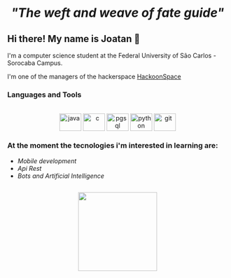 
<h1 align="center">
  <p><i>"The weft and weave of fate guide"</i></p>
</h1>

## Hi there! My name is Joatan 👋

I'm a computer science student at the Federal University of São Carlos - Sorocaba Campus.

I'm one of the managers of the hackerspace [HackoonSpace](https://www.hackoonspace.com)

### Languages and Tools 

<div align="center" style="display: inline_block"><br>
  <img align="center" alt="java" height="40" width="50" src="https://cdn.jsdelivr.net/gh/devicons/devicon/icons/java/java-original.svg">
  <img align="center" alt="c" height="40" width="50"src="https://cdn.jsdelivr.net/gh/devicons/devicon/icons/c/c-plain.svg">
  <img align="center" alt="pgsql" height="40" width="50" src="https://cdn.jsdelivr.net/gh/devicons/devicon/icons/postgresql/postgresql-plain-wordmark.svg">
  <img align="center" alt="python" height="40" width="50" src="https://cdn.jsdelivr.net/gh/devicons/devicon/icons/python/python-original.svg">
  <img align="center" alt="git" height="40" width="50" src="https://cdn.jsdelivr.net/gh/devicons/devicon/icons/git/git-original.svg">
</div>

### At the moment the tecnologies i'm interested in learning are:
* *Mobile development*
* *Api Rest*
* *Bots and Artificial Intelligence*
 
##
<div align="center">
  <img height="180em" src="https://github-readme-stats.vercel.app/api?username=joatanmarques&show_icons=true&theme=radical&include_all_commits=true&count_private=true"/>
</div>



<!--
**JoatanMarques/JoatanMarques** is a ✨ _special_ ✨ repository because its `README.md` (this file) appears on your GitHub profile.

Here are some ideas to get you started:

- 🔭 I’m currently working on ...
- 🌱 I’m currently learning ...
- 👯 I’m looking to collaborate on ...
- 🤔 I’m looking for help with ...
- 💬 Ask me about ...
- 📫 How to reach me: ...
- 😄 Pronouns: ...
- ⚡ Fun fact: ...
-->
